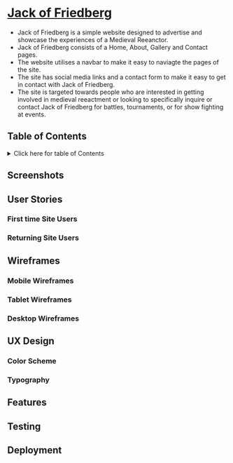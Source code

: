 #  [Jack of Friedberg](https://jackofblades95.github.io/jack-of-friedberg/index.html)

* Jack of Friedberg is a simple website designed to advertise and showcase the experiences of a Medieval Reeanctor.
* Jack of Friedberg consists of a Home, About, Gallery and Contact pages.
* The website utilises a navbar to make it easy to naviagte the pages of the site.
* The site has social media links and a contact form to make it easy to get in contact with Jack of Friedberg.
* The site is targeted towards people who are interested in getting involved in medieval reeactment or looking to specifically
inquire or contact Jack of Friedberg for battles, tournaments, or for show fighting at events.

## Table of Contents

<details>
<summary>Click here for table of Contents</summary>
[Screenshots of Jack of Friedberg] (#screenshots)

</details>

## Screenshots

## User Stories

### First time Site Users

### Returning Site Users

## Wireframes

### Mobile Wireframes

### Tablet Wireframes

### Desktop Wireframes

## UX Design

### Color Scheme

### Typography

## Features

## Testing

## Deployment